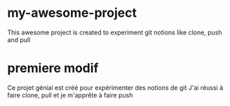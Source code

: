 # my-awesome-project
This awesome project is created to experiment git notions like clone, push and pull
# premiere modif
Ce projet génial est créé pour expérimenter des notions de git 
J'ai réussi à faire clone, pull et je m'apprête à faire push